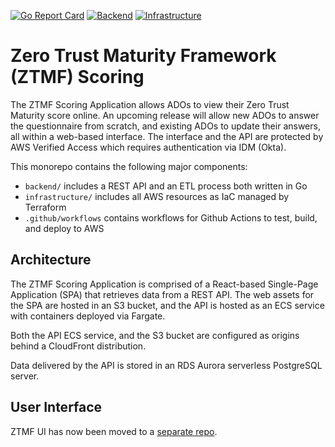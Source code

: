 [![Go Report Card](https://goreportcard.com/badge/github.com/CMS-Enterprise/ztmf/backend)](https://goreportcard.com/report/github.com/CMS-Enterprise/ztmf/backend) [![Backend](https://github.com/CMS-Enterprise/ztmf/actions/workflows/backend.yml/badge.svg)](https://github.com/CMS-Enterprise/ztmf/actions/workflows/backend.yml) [![Infrastructure](https://github.com/CMS-Enterprise/ztmf/actions/workflows/infrastructure.yml/badge.svg)](https://github.com/CMS-Enterprise/ztmf/actions/workflows/infrastructure.yml)
# Zero Trust Maturity Framework (ZTMF) Scoring


The ZTMF Scoring Application allows ADOs to view their Zero Trust Maturity score online. An upcoming release will allow new ADOs to answer the questionnaire from scratch, and existing ADOs to update their answers, all within a web-based interface. The interface and the API are protected by AWS Verified Access which requires authentication via IDM (Okta).

This monorepo contains the following major components:
- `backend/` includes a REST API and an ETL process both written in Go
- `infrastructure/` includes all AWS resources as IaC managed by Terraform
- `.github/workflows` contains workflows for Github Actions to test, build, and deploy to AWS

## Architecture

The ZTMF Scoring Application is comprised of a React-based Single-Page Application (SPA) that retrieves data from a REST API. The web assets for the SPA are hosted in an S3 bucket, and the API is hosted as an ECS service with containers deployed via Fargate.

Both the API ECS service, and the S3 bucket are configured as origins behind a CloudFront distribution.

Data delivered by the API is stored in an RDS Aurora serverless PostgreSQL server.

## User Interface 

ZTMF UI has now been moved to a [separate repo](https://github.com/cms-enterprise/ztmf-ui).
